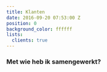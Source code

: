 ```yaml
---
title: Klanten
date: 2016-09-20 07:53:00 Z
position: 0
background_color: ffffff
lists:
  clients: true
---
```


### Met wie heb ik samengewerkt?